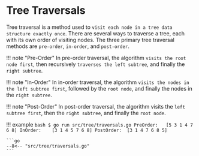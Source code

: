 # Tree Traversals

Tree traversal is a method used to `visit each node in a tree data structure exactly once`. There are several ways to traverse a tree, each with its own order of visiting nodes. The three primary tree traversal methods are `pre-order`, `in-order`, and `post-order`.

!!! note "Pre-Order"
    In pre-order traversal, the algorithm `visits the root node first`, then recursively `traverses the left subtree`, and finally the `right subtree`.

!!! note "In-Order"
    In in-order traversal, the algorithm `visits the nodes in the left subtree first`, followed by the `root node`, and finally the nodes in the `right subtree`.

!!! note "Post-Order"
    In post-order traversal, the algorithm visits the `left subtree first`, then the `right subtree`, and finally the `root node`.

!!! example
    ```bash
    $ go run src/tree/traversals.go
    PreOrder:   [5 3 1 4 7 6 8]
    InOrder:    [3 1 4 5 7 6 8]
    PostOrder:  [3 1 4 7 6 8 5]
    ```

    ```go
    --8<-- "src/tree/traversals.go"
    ```
